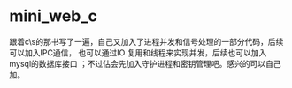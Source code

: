 # mini_web_c
跟着c\s的那书写了一遍，自己又加入了进程并发和信号处理的一部分代码，后续可以加入IPC通信，
也可以通过IO 复用和线程来实现并发，后续也可以加入mysql的数据库接口
；不过估会先加入守护进程和密钥管理吧。感兴的可以自己加。
